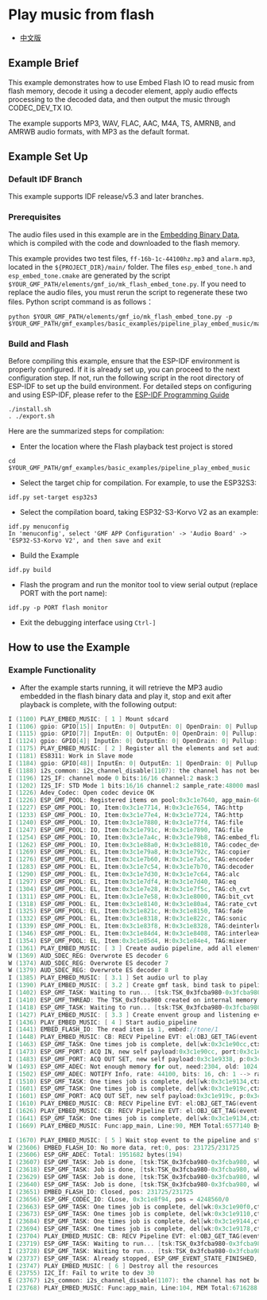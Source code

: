 
# Play music from flash

- [中文版](./README_CN.md)

## Example Brief

This example demonstrates how to use Embed Flash IO to read music from flash memory, decode it using a decoder element, apply audio effects processing to the decoded data, and then output the music through CODEC_DEV_TX IO.

The example supports MP3, WAV, FLAC, AAC, M4A, TS, AMRNB, and AMRWB audio formats, with MP3 as the default format.

## Example Set Up

### Default IDF Branch

This example supports IDF release/v5.3 and later branches.

### Prerequisites

The audio files used in this example are in the [Embedding Binary Data](https://docs.espressif.com/projects/esp-idf/en/latest/esp32s3/api-guides/build-system.html#cmake-embed-data), which is compiled with the code and downloaded to the flash memory.

This example provides two test files, `ff-16b-1c-44100hz.mp3` and `alarm.mp3`, located in the `${PROJECT_DIR}/main/` folder. The files `esp_embed_tone.h` and `esp_embed_tone.cmake` are generated by the script `$YOUR_GMF_PATH/elements/gmf_io/mk_flash_embed_tone.py`. If you need to replace the audio files, you must rerun the script to regenerate these two files. Python script command is as follows：

```
python $YOUR_GMF_PATH/elements/gmf_io/mk_flash_embed_tone.py -p $YOUR_GMF_PATH/gmf_examples/basic_examples/pipeline_play_embed_music/main
```

### Build and Flash

Before compiling this example, ensure that the ESP-IDF environment is properly configured. If it is already set up, you can proceed to the next configuration step. If not, run the following script in the root directory of ESP-IDF to set up the build environment. For detailed steps on configuring and using ESP-IDF, please refer to the [ESP-IDF Programming Guide](https://docs.espressif.com/projects/esp-idf/en/latest/esp32s3/index.html)

```
./install.sh
. ./export.sh
```

Here are the summarized steps for compilation:

- Enter the location where the Flash playback test project is stored

```
cd $YOUR_GMF_PATH/gmf_examples/basic_examples/pipeline_play_embed_music
```

- Select the target chip for compilation. For example, to use the ESP32S3:

```
idf.py set-target esp32s3
```
- Select the compilation board, taking ESP32-S3-Korvo V2 as an example:

```
idf.py menuconfig
In 'menuconfig', select 'GMF APP Configuration' -> 'Audio Board' -> 'ESP32-S3-Korvo V2', and then save and exit
```

- Build the Example

```
idf.py build
```

- Flash the program and run the monitor tool to view serial output (replace PORT with the port name):

```
idf.py -p PORT flash monitor
```

- Exit the debugging interface using ``Ctrl-]``

## How to use the Example

### Example Functionality

- After the example starts running, it will retrieve the MP3 audio embedded in the flash binary data and play it, stop and exit after playback is complete, with the following output:

```c
I (1100) PLAY_EMBED_MUSIC: [ 1 ] Mount sdcard
I (1106) gpio: GPIO[15]| InputEn: 0| OutputEn: 0| OpenDrain: 0| Pullup: 1| Pulldown: 0| Intr:0
I (1115) gpio: GPIO[7]| InputEn: 0| OutputEn: 0| OpenDrain: 0| Pullup: 1| Pulldown: 0| Intr:0
I (1124) gpio: GPIO[4]| InputEn: 0| OutputEn: 0| OpenDrain: 0| Pullup: 1| Pulldown: 0| Intr:0
I (1175) PLAY_EMBED_MUSIC: [ 2 ] Register all the elements and set audio information to play codec device
I (1181) ES8311: Work in Slave mode
I (1184) gpio: GPIO[48]| InputEn: 0| OutputEn: 1| OpenDrain: 0| Pullup: 0| Pulldown: 0| Intr:0
E (1188) i2s_common: i2s_channel_disable(1107): the channel has not been enabled yet
I (1196) I2S_IF: channel mode 0 bits:16/16 channel:2 mask:3
I (1202) I2S_IF: STD Mode 1 bits:16/16 channel:2 sample_rate:48000 mask:3
I (1226) Adev_Codec: Open codec device OK
I (1226) ESP_GMF_POOL: Registered items on pool:0x3c1e7640, app_main-60
I (1227) ESP_GMF_POOL: IO, Item:0x3c1e7714, H:0x3c1e7654, TAG:http
I (1233) ESP_GMF_POOL: IO, Item:0x3c1e77e4, H:0x3c1e7724, TAG:http
I (1240) ESP_GMF_POOL: IO, Item:0x3c1e7880, H:0x3c1e77f4, TAG:file
I (1247) ESP_GMF_POOL: IO, Item:0x3c1e791c, H:0x3c1e7890, TAG:file
I (1254) ESP_GMF_POOL: IO, Item:0x3c1e7a4c, H:0x3c1e79b8, TAG:embed_flash
I (1262) ESP_GMF_POOL: IO, Item:0x3c1e88a0, H:0x3c1e8810, TAG:codec_dev_tx
I (1269) ESP_GMF_POOL: EL, Item:0x3c1e79a8, H:0x3c1e792c, TAG:copier
I (1276) ESP_GMF_POOL: EL, Item:0x3c1e7b60, H:0x3c1e7a5c, TAG:encoder
I (1283) ESP_GMF_POOL: EL, Item:0x3c1e7c54, H:0x3c1e7b70, TAG:decoder
I (1290) ESP_GMF_POOL: EL, Item:0x3c1e7d30, H:0x3c1e7c64, TAG:alc
I (1297) ESP_GMF_POOL: EL, Item:0x3c1e7df4, H:0x3c1e7d40, TAG:eq
I (1304) ESP_GMF_POOL: EL, Item:0x3c1e7e28, H:0x3c1e7f5c, TAG:ch_cvt
I (1311) ESP_GMF_POOL: EL, Item:0x3c1e7e58, H:0x3c1e8000, TAG:bit_cvt
I (1318) ESP_GMF_POOL: EL, Item:0x3c1e8140, H:0x3c1e80a4, TAG:rate_cvt
I (1325) ESP_GMF_POOL: EL, Item:0x3c1e821c, H:0x3c1e8150, TAG:fade
I (1332) ESP_GMF_POOL: EL, Item:0x3c1e8318, H:0x3c1e822c, TAG:sonic
I (1339) ESP_GMF_POOL: EL, Item:0x3c1e83f8, H:0x3c1e8328, TAG:deinterleave
I (1346) ESP_GMF_POOL: EL, Item:0x3c1e84d4, H:0x3c1e8408, TAG:interleave
I (1354) ESP_GMF_POOL: EL, Item:0x3c1e85d4, H:0x3c1e84e4, TAG:mixer
I (1361) PLAY_EMBED_MUSIC: [ 3 ] Create audio pipeline, add all elements to pipeline
W (1369) AUD_SDEC_REG: Overwrote ES decoder 6
W (1374) AUD_SDEC_REG: Overwrote ES decoder 7
W (1379) AUD_SDEC_REG: Overwrote ES decoder 8
I (1385) PLAY_EMBED_MUSIC: [ 3.1 ] Set audio url to play
I (1390) PLAY_EMBED_MUSIC: [ 3.2 ] Create gmf task, bind task to pipeline and load linked element jobs to the bind task
I (1402) ESP_GMF_TASK: Waiting to run... [tsk:TSK_0x3fcba980-0x3fcba980, wk:0x0, run:0]
I (1410) ESP_GMF_THREAD: The TSK_0x3fcba980 created on internal memory
I (1418) ESP_GMF_TASK: Waiting to run... [tsk:TSK_0x3fcba980-0x3fcba980, wk:0x3c1e90cc, run:0]
I (1427) PLAY_EMBED_MUSIC: [ 3.3 ] Create envent group and listening event from pipeline
I (1436) PLAY_EMBED_MUSIC: [ 4 ] Start audio_pipeline
I (1441) EMBED_FLASH_IO: The read item is 1, embed://tone/1
I (1448) PLAY_EMBED_MUSIC: CB: RECV Pipeline EVT: el:OBJ_GET_TAG(event->from)-0x3c1e88b0, type:2000, sub:ESP_GMF_EVENT_STATE_OPENING, payload:0x0, size:0,0x3fcbbc90
I (1463) ESP_GMF_TASK: One times job is complete, del[wk:0x3c1e90cc,ctx:0x3c1e88e8, label:decoder_open]
I (1473) ESP_GMF_PORT: ACQ IN, new self payload:0x3c1e90cc, port:0x3c1e8f50, el:0x3c1e88e8-decoder
I (1483) ESP_GMF_PORT: ACQ OUT SET, new self payload:0x3c1e9338, p:0x3c1e8ae8, el:0x3c1e88e8-decoder
W (1493) ESP_GMF_ADEC: Not enough memory for out, need:2304, old: 1024, new: 2304
I (1502) ESP_GMF_ADEC: NOTIFY Info, rate: 44100, bits: 16, ch: 1 --> rate: 44100, bits: 16, ch: 1
I (1510) ESP_GMF_TASK: One times job is complete, del[wk:0x3c1e9134,ctx:0x3c1e89dc, label:bit_cvt_open]
I (1601) ESP_GMF_TASK: One times job is complete, del[wk:0x3c1e919c,ctx:0x3c1e8b70, label:rate_cvt_open]
I (1601) ESP_GMF_PORT: ACQ OUT SET, new self payload:0x3c1e919c, p:0x3c1e8e34, el:0x3c1e8b70-rate_cvt
I (1610) PLAY_EMBED_MUSIC: CB: RECV Pipeline EVT: el:OBJ_GET_TAG(event->from)-0x3c1e8d14, type:3000, sub:ESP_GMF_EVENT_STATE_INITIALIZED, payload:0x3fcbb8f0, size:12,0x3fcbbc90
I (1626) PLAY_EMBED_MUSIC: CB: RECV Pipeline EVT: el:OBJ_GET_TAG(event->from)-0x3c1e8d14, type:2000, sub:ESP_GMF_EVENT_STATE_RUNNING, payload:0x0, size:0,0x3fcbbc90
I (1641) ESP_GMF_TASK: One times job is complete, del[wk:0x3c1e9134,ctx:0x3c1e8d14, label:ch_cvt_open]
I (1669) PLAY_EMBED_MUSIC: Func:app_main, Line:90, MEM Total:6577140 Bytes, Inter:278727 Bytes, Dram:278727 Bytes

I (1670) PLAY_EMBED_MUSIC: [ 5 ] Wait stop event to the pipeline and stop all the pipeline
W (23606) EMBED_FLASH_IO: No more data, ret:0, pos: 231725/231725
I (23606) ESP_GMF_ADEC: Total: 1951682 bytes(194)
I (23607) ESP_GMF_TASK: Job is done, [tsk:TSK_0x3fcba980-0x3fcba980, wk:0x3c1e9100, job:0x3c1e88e8-decoder_proc]
I (23618) ESP_GMF_TASK: Job is done, [tsk:TSK_0x3fcba980-0x3fcba980, wk:0x3c1e9168, job:0x3c1e89dc-bit_cvt_proc]
I (23629) ESP_GMF_TASK: Job is done, [tsk:TSK_0x3fcba980-0x3fcba980, wk:0x3c1e91d0, job:0x3c1e8b70-rate_cvt_proc]
I (23640) ESP_GMF_TASK: Job is done, [tsk:TSK_0x3fcba980-0x3fcba980, wk:0x3c1e9204, job:0x3c1e8d14-ch_cvt_proc]
I (23651) EMBED_FLASH_IO: Closed, pos: 231725/231725
I (23656) ESP_GMF_CODEC_IO: CLose, 0x3c1e8f94, pos = 4248560/0
I (23663) ESP_GMF_TASK: One times job is complete, del[wk:0x3c1e90f0,ctx:0x3c1e88e8, label:decoder_close]
I (23673) ESP_GMF_TASK: One times job is complete, del[wk:0x3c1e9110,ctx:0x3c1e89dc, label:bit_cvt_close]
I (23684) ESP_GMF_TASK: One times job is complete, del[wk:0x3c1e9144,ctx:0x3c1e8b70, label:rate_cvt_close]
I (23694) ESP_GMF_TASK: One times job is complete, del[wk:0x3c1e9178,ctx:0x3c1e8d14, label:ch_cvt_close]
I (23704) PLAY_EMBED_MUSIC: CB: RECV Pipeline EVT: el:OBJ_GET_TAG(event->from)-0x3c1e88b0, type:2000, sub:ESP_GMF_EVENT_STATE_FINISHED, payload:0x0, size:0,0x3fcbbc90
I (23719) ESP_GMF_TASK: Waiting to run... [tsk:TSK_0x3fcba980-0x3fcba980, wk:0x0, run:0]
I (23728) ESP_GMF_TASK: Waiting to run... [tsk:TSK_0x3fcba980-0x3fcba980, wk:0x0, run:0]
W (23737) ESP_GMF_TASK: Already stopped, ESP_GMF_EVENT_STATE_FINISHED, [TSK_0x3fcba980,0x3fcba980]
I (23747) PLAY_EMBED_MUSIC: [ 6 ] Destroy all the resources
E (23755) I2C_If: Fail to write to dev 30
E (23767) i2s_common: i2s_channel_disable(1107): the channel has not been enabled yet
I (23768) PLAY_EMBED_MUSIC: Func:app_main, Line:104, MEM Total:6716288 Bytes, Inter:328699 Bytes, Dram:328699 Bytes
```
